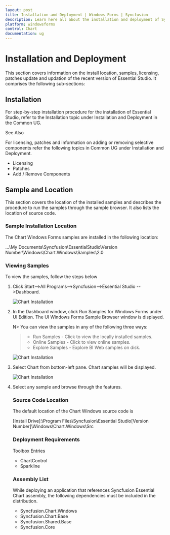```yaml
---
layout: post
title: Installation-and-Deployment | Windows Forms | Syncfusion
description: Learn here all about the installation and deployment of Syncfusion Windows Forms Chart control and more.
platform: windowsforms
control: Chart
documentation: ug
---
```


# Installation and Deployment

This section covers information on the install location, samples, licensing, patches update and updation of the recent version of Essential Studio. It comprises the following sub-sections:

## Installation

For step-by-step installation procedure for the installation of Essential Studio, refer to the Installation topic under Installation and Deployment in the Common UG.

See Also

For licensing, patches and information on adding or removing selective components refer the following topics in Common UG under Installation and Deployment.

* Licensing
* Patches
* Add / Remove Components

## Sample and Location


This section covers the location of the installed samples and describes the procedure to run the samples through the sample browser. It also lists the location of source code.

### Sample Installation Location

The Chart Windows Forms samples are installed in the following location:

...\My Documents\Syncfusion\EssentialStudio\Version Number\Windows\Chart.Windows\Samples\2.0

### Viewing Samples

To view the samples, follow the steps below

1. Click Start-->All Programs-->Syncfusion-->Essential Studio <version number> -->Dashboard.



   ![Chart Installation](Installation-and-Deployment_images/Installation-and-Deployment_img1.png)




2. In the Dashboard window, click Run Samples for Windows Forms under UI Edition. The UI Windows Forms Sample Browser window is displayed.



   N> You can view the samples in any of the following three ways:
   > * Run Samples - Click to view the locally installed samples.
   > * Online Samples - Click to view online samples.
   > * Explore Samples - Explore BI Web samples on disk.
   
   ![Chart Installation](Installation-and-Deployment_images/Installation-and-Deployment_img3.png)
  
   
3. Select Chart from bottom-left pane. Chart samples will be displayed.
   
   ![Chart Installation](Installation-and-Deployment_images/Installation-and-Deployment_img4.png)
   

4. Select any sample and browse through the features.

   ### Source Code Location

   The default location of the Chart Windows source code is 

   [Install Drive]:\Program Files\Syncfusion\Essential Studio\[Version Number]\Windows\Chart.Windows\Src

   ### Deployment Requirements

   Toolbox Entries

   * ChartControl
   * Sparkline 

   ### Assembly List

   While deploying an application that references Syncfusion Essential Chart assembly, the following dependencies must be included in the distribution.

   * Syncfusion.Chart.Windows
   * Syncfusion.Chart.Base
   * Syncfusion.Shared.Base
   * Syncfusion.Core